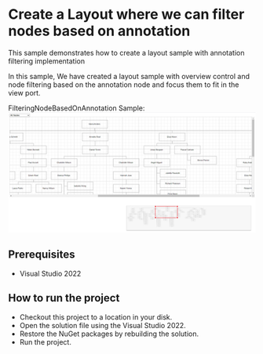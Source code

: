 # Create a Layout where we can filter nodes based on annotation

This sample demonstrates how to create a layout sample with annotation filtering implementation


In this sample, We have created a layout sample with overview control and node filtering based on the annotation node and focus them to fit in the view port.



FilteringNodeBasedOnAnnotation Sample:
![image](../FilteringNodeBasedOnAnnotation/FilteringNodeBasedOnAnnotation/FilteringNodeBasedOnAnnotation.png)





## Prerequisites

* Visual Studio 2022

## How to run the project

* Checkout this project to a location in your disk.
* Open the solution file using the Visual Studio 2022.
* Restore the NuGet packages by rebuilding the solution.
* Run the project.